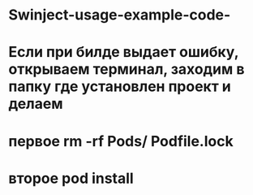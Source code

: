 # Swinject-usage-example-code-
# Если при билде выдает ошибку, открываем терминал, заходим в папку где установлен проект и делаем 
# первое rm -rf Pods/ Podfile.lock
# второе pod install
